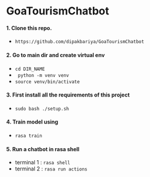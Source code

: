# GoaTourismChatbot 


#### 1. Clone this repo.
-   ``` https://github.com/dipakbariya/GoaTourismChatbot ```

#### 2. Go to main dir and create virtual env
- ``` cd DIR_NAME ```
- ``` python -m venv venv```
- ``` source venv/bin/activate ```

#### 3. First install all the requirements of this project 

- ``` sudo bash ./setup.sh ```
    

#### 4. Train model using 
- ``` rasa train ``` 

#### 5. Run a chatbot in rasa shell
- terminal 1 : ``` rasa shell ```
- terminal 2 : ``` rasa run actions ```